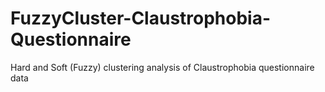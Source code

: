 # FuzzyCluster-Claustrophobia-Questionnaire
Hard and Soft (Fuzzy) clustering analysis of Claustrophobia questionnaire data
